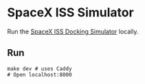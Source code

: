 # SpaceX ISS Simulator

Run the [SpaceX ISS Docking Simulator](https://iss-sim.spacex.com/) locally.

## Run

```shell
make dev # uses Caddy
# Open localhost:8000
```
